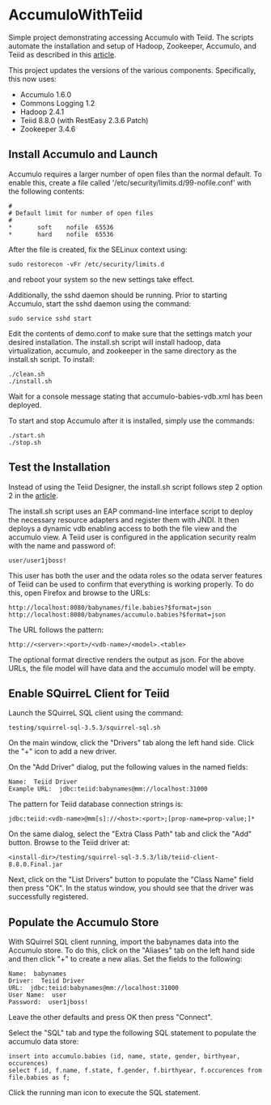 AccumuloWithTeiid
=================

Simple project demonstrating accessing Accumulo with Teiid.
The scripts automate the installation and setup of Hadoop,
Zookeeper, Accumulo, and Teiid as described in this
[article](https://community.jboss.org/wiki/ApacheAccumuloWithTeiid).

This project updates the versions of the various components.
Specifically, this now uses:

* Accumulo 1.6.0
* Commons Logging 1.2
* Hadoop 2.4.1
* Teiid 8.8.0 (with RestEasy 2.3.6 Patch)
* Zookeeper 3.4.6

Install Accumulo and Launch
---------------------------

Accumulo requires a larger number of open files than the
normal default.  To enable this, create a file called
'/etc/security/limits.d/99-nofile.conf' with the following contents:

    #
    # Default limit for number of open files
    #
    *       soft    nofile  65536
    *       hard    nofile  65536

After the file is created, fix the SELinux context using:

    sudo restorecon -vFr /etc/security/limits.d

and reboot your system so the new settings take effect.

Additionally, the sshd daemon should be running.  Prior to starting
Accumulo, start the sshd daemon using the command:

    sudo service sshd start

Edit the contents of demo.conf to make sure that the settings match
your desired installation.  The install.sh script will install hadoop,
data virtualization, accumulo, and zookeeper in the same directory as
the install.sh script.  To install:

    ./clean.sh
    ./install.sh

Wait for a console message stating that accumulo-babies-vdb.xml has
been deployed.

To start and stop Accumulo after it is installed, simply use the commands:

    ./start.sh
    ./stop.sh

Test the Installation
---------------------

Instead of using the Teiid Designer, the install.sh script follows step 2
option 2 in the [article](https://community.jboss.org/wiki/ApacheAccumuloWithTeiid).

The install.sh script uses an EAP command-line interface script to
deploy the necessary resource adapters and register them with JNDI.
It then deploys a dynamic vdb enabling access to both the file view
and the accumulo view.  A Teiid user is configured in the application
security realm with the name and password of:

    user/user1jboss!

This user has both the user and the odata roles so the odata server
features of Teiid can be used to confirm that everything is working
properly.  To do this, open Firefox and browse to the URLs:

    http://localhost:8080/babynames/file.babies?$format=json
    http://localhost:8080/babynames/accumulo.babies?$format=json

The URL follows the pattern:

    http://<server>:<port>/<vdb-name>/<model>.<table>

The optional format directive renders the output as json.  For the above
URLs, the file model will have data and the accumulo model will be empty.

Enable SQuirreL Client for Teiid
--------------------------------

Launch the SQuirreL SQL client using the command:

    testing/squirrel-sql-3.5.3/squirrel-sql.sh

On the main window, click the "Drivers" tab along the left hand side.
Click the "+" icon to add a new driver.

On the "Add Driver" dialog, put the following values in the named fields:

    Name:  Teiid Driver
    Example URL:  jdbc:teiid:babynames@mm://localhost:31000

The pattern for Teiid database connection strings is:

    jdbc:teiid:<vdb-name>@mm[s]://<host>:<port>;[prop-name=prop-value;]*

On the same dialog, select the "Extra Class Path" tab and click the
"Add" button.  Browse to the Teiid driver at:

    <install-dir>/testing/squirrel-sql-3.5.3/lib/teiid-client-8.8.0.Final.jar

Next, click on the "List Drivers" button to populate the "Class Name"
field then press "OK".  In the status window, you should see that the
driver was successfully registered.

Populate the Accumulo Store
---------------------------

With SQuirrel SQL client running, import the babynames data into the
Accumulo store.  To do this, click on the "Aliases" tab on the left
hand side and then click "+" to create a new alias.  Set the fields to
the following:

    Name:  babynames
    Driver:  Teiid Driver
    URL:  jdbc:teiid:babynames@mm://localhost:31000
    User Name:  user
    Password:  user1jboss!

Leave the other defaults and press OK then press "Connect".

Select the "SQL" tab and type the following SQL statement to populate
the accumulo data store:

    insert into accumulo.babies (id, name, state, gender, birthyear, occurences)  
    select f.id, f.name, f.state, f.gender, f.birthyear, f.occurences from file.babies as f;

Click the running man icon to execute the SQL statement.


